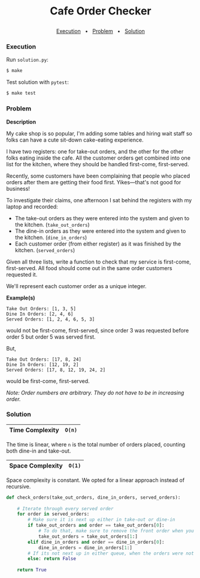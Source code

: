 # <p align="center">Cafe Order Checker</p>

<p align="center">
	    <a href="#execution">Execution</a>
    &nbsp; • &nbsp;
    <a href="#problem">Problem</a>
    &nbsp; • &nbsp;
    <a href="#solution">Solution</a>
</p>

### Execution

Run `solution.py`:

```bash
$ make
```

Test solution with `pytest`:

```bash
$ make test
```

### Problem

**Description**

My cake shop is so popular, I'm adding some tables and hiring wait staff so folks can have a cute sit-down cake-eating experience.

I have two registers: one for take-out orders, and the other for the other folks eating inside the cafe. All the customer orders get combined into one list for the kitchen, where they should be handled first-come, first-served.

Recently, some customers have been complaining that people who placed orders after them are getting their food first. Yikes—that's not good for business!

To investigate their claims, one afternoon I sat behind the registers with my laptop and recorded:

* The take-out orders as they were entered into the system and given to the kitchen. (`take_out_orders`)
* The dine-in orders as they were entered into the system and given to the kitchen. (`dine_in_orders`)
* Each customer order (from either register) as it was finished by the kitchen. (`served_orders`)

Given all three lists, write a function to check that my service is first-come, first-served. All food should come out in the same order customers requested it.

We'll represent each customer order as a unique integer.

**Example(s)**

	Take Out Orders: [1, 3, 5]
	Dine In Orders: [2, 4, 6]
	Served Orders: [1, 2, 4, 6, 5, 3]

would not be first-come, first-served, since order 3 was requested before order 5 but order 5 was served first.

But,

	Take Out Orders: [17, 8, 24]
	Dine In Orders: [12, 19, 2]
	Served Orders: [17, 8, 12, 19, 24, 2]

would be first-come, first-served.

*Note: Order numbers are arbitrary. They do not have to be in increasing order.*

### Solution

| **Time Complexity** |  `O(n)` |
|-------|-------------|
The time is linear, where `n` is the total number of orders placed, counting both dine-in and take-out.

| **Space Complexity** |  `O(1)` |
|-------|-------------|
Space complexity is constant. We opted for a linear approach instead of recursive.

```python
def check_orders(take_out_orders, dine_in_orders, served_orders):
    
    # Iterate through every served order
    for order in served_orders:
        # Make sure it is next up either in take-out or dine-in
        if take_out_orders and order == take_out_orders[0]:
            # To do that, make sure to remove the front order when you account for it
            take_out_orders = take_out_orders[1:]
        elif dine_in_orders and order == dine_in_orders[0]:
            dine_in_orders = dine_in_orders[1:]
        # If its not next up in either queue, when the orders were not first-come-first-serve
        else: return False
        
    return True
```
